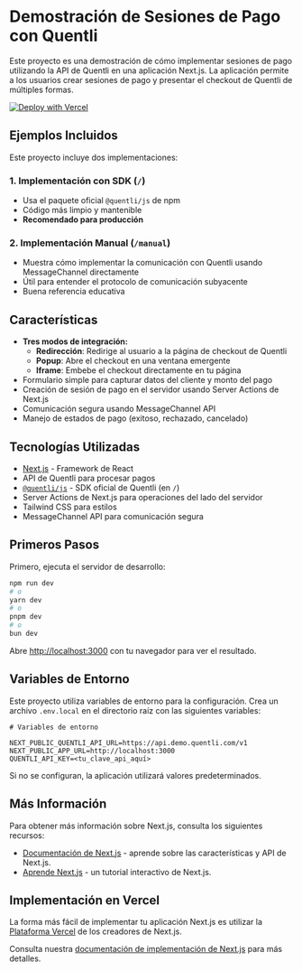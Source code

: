 # Demostración de Sesiones de Pago con Quentli

Este proyecto es una demostración de cómo implementar sesiones de pago utilizando la API de Quentli en una aplicación Next.js. La aplicación permite a los usuarios crear sesiones de pago y presentar el checkout de Quentli de múltiples formas.

[![Deploy with Vercel](https://vercel.com/button)](https://vercel.com/new/clone?repository-url=https%3A%2F%2Fgithub.com%2Fquentli%2Fquentli-examples%2Ftree%2Fmain%2Fpayment-sessions-nextjs&env=QUENTLI_API_KEY&project-name=quentli-payment-sessions&demo-title=Demo%20de%20Quentli&demo-description=Demostraci%C3%B3n%20de%20c%C3%B3mo%20implementar%20sesiones%20de%20pago%20utilizando%20la%20API%20de%20Quentli&demo-url=https%3A%2F%2Fquentli-example-payment-sessions-nextjs.vercel.app%2F)

## Ejemplos Incluidos

Este proyecto incluye dos implementaciones:

### 1. Implementación con SDK (`/`)
- Usa el paquete oficial `@quentli/js` de npm
- Código más limpio y mantenible
- **Recomendado para producción**

### 2. Implementación Manual (`/manual`)
- Muestra cómo implementar la comunicación con Quentli usando MessageChannel directamente
- Útil para entender el protocolo de comunicación subyacente
- Buena referencia educativa

## Características

- **Tres modos de integración:**
  - **Redirección**: Redirige al usuario a la página de checkout de Quentli
  - **Popup**: Abre el checkout en una ventana emergente
  - **Iframe**: Embebe el checkout directamente en tu página
- Formulario simple para capturar datos del cliente y monto del pago
- Creación de sesión de pago en el servidor usando Server Actions de Next.js
- Comunicación segura usando MessageChannel API
- Manejo de estados de pago (exitoso, rechazado, cancelado)

## Tecnologías Utilizadas

- [Next.js](https://nextjs.org) - Framework de React
- API de Quentli para procesar pagos
- [`@quentli/js`](https://www.npmjs.com/package/@quentli/js) - SDK oficial de Quentli (en `/`)
- Server Actions de Next.js para operaciones del lado del servidor
- Tailwind CSS para estilos
- MessageChannel API para comunicación segura

## Primeros Pasos

Primero, ejecuta el servidor de desarrollo:

```bash
npm run dev
# o
yarn dev
# o
pnpm dev
# o
bun dev
```

Abre [http://localhost:3000](http://localhost:3000) con tu navegador para ver el resultado.

## Variables de Entorno

Este proyecto utiliza variables de entorno para la configuración. Crea un archivo `.env.local` en el directorio raíz con las siguientes variables:

```
# Variables de entorno

NEXT_PUBLIC_QUENTLI_API_URL=https://api.demo.quentli.com/v1
NEXT_PUBLIC_APP_URL=http://localhost:3000
QUENTLI_API_KEY=<tu_clave_api_aquí>

```

Si no se configuran, la aplicación utilizará valores predeterminados.

## Más Información

Para obtener más información sobre Next.js, consulta los siguientes recursos:

- [Documentación de Next.js](https://nextjs.org/docs) - aprende sobre las características y API de Next.js.
- [Aprende Next.js](https://nextjs.org/learn) - un tutorial interactivo de Next.js.

## Implementación en Vercel

La forma más fácil de implementar tu aplicación Next.js es utilizar la [Plataforma Vercel](https://vercel.com/new?utm_medium=default-template&filter=next.js&utm_source=create-next-app&utm_campaign=create-next-app-readme) de los creadores de Next.js.

Consulta nuestra [documentación de implementación de Next.js](https://nextjs.org/docs/app/building-your-application/deploying) para más detalles.
